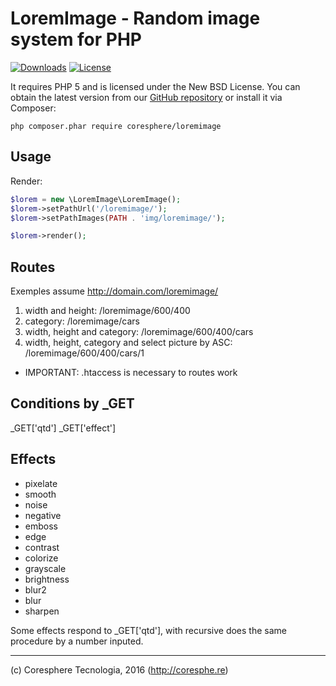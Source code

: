 LoremImage - Random image system for PHP
========================

[![Downloads](https://img.shields.io/packagist/dm/dg/rss-php.svg)](https://packagist.org/packages/coresphere/loremimage)
[![License](https://img.shields.io/badge/license-New%20BSD-blue.svg)](https://github.com/coresphere/loremimage/blob/master/license.md)


It requires PHP 5
and is licensed under the New BSD License. You can obtain the latest version from
our [GitHub repository](https://github.com/coresphere/loremimage/releases) or install it via Composer:

```
php composer.phar require coresphere/loremimage
```

Usage
-----

Render:

```php
$lorem = new \LoremImage\LoremImage();
$lorem->setPathUrl('/loremimage/');
$lorem->setPathImages(PATH . 'img/loremimage/');

$lorem->render();
```

Routes
-----
Exemples assume http://domain.com/loremimage/

1. width and height: /loremimage/600/400
2. category: /loremimage/cars
3. width, height and category: /loremimage/600/400/cars
4. width, height, category and select picture by ASC: /loremimage/600/400/cars/1

* IMPORTANT: .htaccess is necessary to routes work

Conditions by _GET
-----
_GET['qtd']
_GET['effect']

Effects 
-----
- pixelate
- smooth
- noise
- negative
- emboss
- edge
- contrast
- colorize
- grayscale
- brightness
- blur2
- blur
- sharpen

Some effects respond to _GET['qtd'], with recursive does the same procedure by a number inputed.


-----
(c) Coresphere Tecnologia, 2016 (http://coresphe.re)
